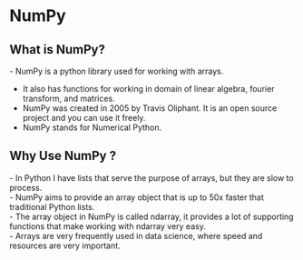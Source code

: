 <h1>NumPy<br></h1>

<h2>What is NumPy?<br></h2>
<p>- NumPy is a python library used for working with arrays.<br>

- It also has functions for working in domain of linear algebra, fourier transform, and matrices.<br>
- NumPy was created in 2005 by Travis Oliphant. It is an open source project and you can use it freely.<br>
- NumPy stands for Numerical Python.<br></p>

<h2>Why Use NumPy ?<br></h2>

<p>- In Python I have lists that serve the purpose of arrays, but they are slow to process.<br>
- NumPy aims to provide an array object that is up to 50x faster that traditional Python lists.<br>
- The array object in NumPy is called ndarray, it provides a lot of supporting functions that make working with ndarray very easy.<br>
- Arrays are very frequently used in data science, where speed and resources are very important.<br></p>
